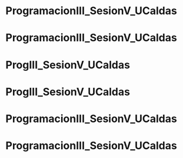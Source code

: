 # ProgramacionIII_SesionV_UCaldas
# ProgramacionIII_SesionV_UCaldas
# ProgIII_SesionV_UCaldas
# ProgIII_SesionV_UCaldas
# ProgramacionIII_SesionV_UCaldas
# ProgramacionIII_SesionV_UCaldas

